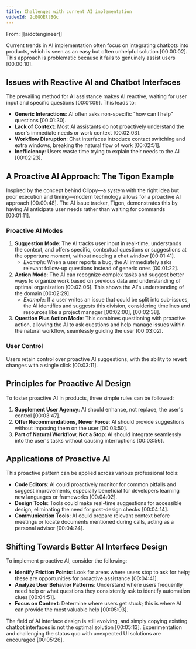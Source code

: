 ```yaml
---
title: Challenges with current AI implementation
videoId: 2cEGQEllBGc
---
```


From: [[aidotengineer]] <br/> 

Current trends in AI implementation often focus on integrating chatbots into products, which is seen as an easy but often unhelpful solution <a class="yt-timestamp" data-t="00:00:02">[00:00:02]</a>. This approach is problematic because it fails to genuinely assist users <a class="yt-timestamp" data-t="00:00:10">[00:00:10]</a>.

## Issues with Reactive AI and Chatbot Interfaces

The prevailing method for AI assistance makes AI reactive, waiting for user input and specific questions <a class="yt-timestamp" data-t="00:01:09">[00:01:09]</a>. This leads to:
*   **Generic Interactions**: AI often asks non-specific "how can I help" questions <a class="yt-timestamp" data-t="00:01:30">[00:01:30]</a>.
*   **Lack of Context**: Most AI assistants do not proactively understand the user's immediate needs or work context <a class="yt-timestamp" data-t="00:02:03">[00:02:03]</a>.
*   **Workflow Disruption**: Chat interfaces introduce contact switching and extra windows, breaking the natural flow of work <a class="yt-timestamp" data-t="00:02:51">[00:02:51]</a>.
*   **Inefficiency**: Users waste time trying to explain their needs to the AI <a class="yt-timestamp" data-t="00:02:23">[00:02:23]</a>.

## A Proactive AI Approach: The Tigon Example

Inspired by the concept behind Clippy—a system with the right idea but poor execution and timing—modern technology allows for a proactive AI approach <a class="yt-timestamp" data-t="00:00:48">[00:00:48]</a>. The AI issue tracker, Tigon, demonstrates this by having AI anticipate user needs rather than waiting for commands <a class="yt-timestamp" data-t="00:01:11">[00:01:11]</a>.

### Proactive AI Modes

1.  **Suggestion Mode**: The AI tracks user input in real-time, understands the context, and offers specific, contextual questions or suggestions at the opportune moment, without needing a chat window <a class="yt-timestamp" data-t="00:01:41">[00:01:41]</a>.
    *   *Example*: When a user reports a bug, the AI immediately asks relevant follow-up questions instead of generic ones <a class="yt-timestamp" data-t="00:01:22">[00:01:22]</a>.
2.  **Action Mode**: The AI can recognize complex tasks and suggest better ways to organize work based on previous data and understanding of optimal organization <a class="yt-timestamp" data-t="00:02:06">[00:02:06]</a>. This shows the AI's understanding of the domain <a class="yt-timestamp" data-t="00:02:29">[00:02:29]</a>.
    *   *Example*: If a user writes an issue that could be split into sub-issues, the AI identifies and suggests this division, considering timelines and resources like a project manager <a class="yt-timestamp" data-t="00:02:00">[00:02:00]</a>, <a class="yt-timestamp" data-t="00:02:38">[00:02:38]</a>.
3.  **Question Plus Action Mode**: This combines questioning with proactive action, allowing the AI to ask questions and help manage issues within the natural workflow, seamlessly guiding the user <a class="yt-timestamp" data-t="00:03:02">[00:03:02]</a>.

### User Control
Users retain control over proactive AI suggestions, with the ability to revert changes with a single click <a class="yt-timestamp" data-t="00:03:11">[00:03:11]</a>.

## Principles for Proactive AI Design

To foster proactive AI in products, three simple rules can be followed:
1.  **Supplement User Agency**: AI should enhance, not replace, the user's control <a class="yt-timestamp" data-t="00:03:47">[00:03:47]</a>.
2.  **Offer Recommendations, Never Force**: AI should provide suggestions without imposing them on the user <a class="yt-timestamp" data-t="00:03:50">[00:03:50]</a>.
3.  **Part of Natural Workflow, Not a Stop**: AI should integrate seamlessly into the user's tasks without causing interruptions <a class="yt-timestamp" data-t="00:03:56">[00:03:56]</a>.

## Applications of Proactive AI

This proactive pattern can be applied across various professional tools:
*   **Code Editors**: AI could proactively monitor for common pitfalls and suggest improvements, especially beneficial for developers learning new languages or frameworks <a class="yt-timestamp" data-t="00:04:02">[00:04:02]</a>.
*   **Design Tools**: Tools could make real-time suggestions for accessible design, eliminating the need for post-design checks <a class="yt-timestamp" data-t="00:04:14">[00:04:14]</a>.
*   **Communication Tools**: AI could prepare relevant context before meetings or locate documents mentioned during calls, acting as a personal advisor <a class="yt-timestamp" data-t="00:04:24">[00:04:24]</a>.

## Shifting Towards Better AI Interface Design

To implement proactive AI, consider the following:
*   **Identify Friction Points**: Look for areas where users stop to ask for help; these are opportunities for proactive assistance <a class="yt-timestamp" data-t="00:04:41">[00:04:41]</a>.
*   **Analyze User Behavior Patterns**: Understand where users frequently need help or what questions they consistently ask to identify automation clues <a class="yt-timestamp" data-t="00:04:51">[00:04:51]</a>.
*   **Focus on Context**: Determine where users get stuck; this is where AI can provide the most valuable help <a class="yt-timestamp" data-t="00:05:03">[00:05:03]</a>.

The field of AI interface design is still evolving, and simply copying existing chatbot interfaces is not the optimal solution <a class="yt-timestamp" data-t="00:05:13">[00:05:13]</a>. Experimentation and challenging the status quo with unexpected UI solutions are encouraged <a class="yt-timestamp" data-t="00:05:26">[00:05:26]</a>.